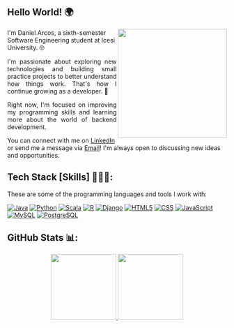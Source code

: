 ## Hello World! 🌍

<img src="https://media0.giphy.com/media/v1.Y2lkPTc5MGI3NjExemF3aXZrN3lidDNpbzh3OXhqcmV2c2t5OGdhMmNzNmZlbnlvM200dCZlcD12MV9pbnRlcm5hbF9naWZfYnlfaWQmY3Q9cw/4oRILGMNjVlWpbtMxJ/giphy.gif" align="right" width="250px">

I'm Daniel Arcos, a sixth-semester Software Engineering student at Icesi University. 🤓

<p align="justify">I'm passionate about exploring new technologies and building small practice projects to better understand how things work. That's how I continue growing as a developer. 🚀</p>

<p align="justify">Right now, I'm focused on improving my programming skills and learning more about the world of backend development.</p>

You can connect with me on [LinkedIn](https://www.linkedin.com/in/daniel-esteban-arcos-cer%C3%B3n-82b242346/) or send me a message via <a href="mailto:danielarc2302@gmail.com">Email</a>! I'm always open to discussing new ideas and opportunities.

## Tech Stack [Skills] 👨🏻‍💻:

These are some of the programming languages and tools I work with:

<a href="https://www.java.com" target="_blank"><img src="https://img.shields.io/badge/java-%23ED8B00.svg?style=for-the-badge&logo=openjdk&logoColor=white" alt="Java"/></a>
<a href="https://www.python.org" target="_blank"><img src="https://img.shields.io/badge/python-3776AB?style=for-the-badge&logo=python&logoColor=white" alt="Python"/></a>
<a href="https://www.scala-lang.org" target="_blank"><img src="https://img.shields.io/badge/scala-%23DC322F.svg?style=for-the-badge&logo=scala&logoColor=white" alt="Scala"/></a>
<a href="https://www.r-project.org/" target="_blank"><img src="https://img.shields.io/badge/r-%23276DC3.svg?style=for-the-badge&logo=r&logoColor=white" alt="R"/></a>
<a href="https://www.djangoproject.com/" target="_blank"><img src="https://img.shields.io/badge/django-%23092E20.svg?style=for-the-badge&logo=django&logoColor=white" alt="Django"/></a>
<a href="https://developer.mozilla.org/en-US/docs/Web/HTML" target="_blank"><img src="https://img.shields.io/badge/html5-%23E34F26.svg?style=for-the-badge&logo=html5&logoColor=white" alt="HTML5"/></a>
<a href="https://developer.mozilla.org/en-US/docs/Web/CSS" target="_blank"><img src="https://img.shields.io/badge/c++-00599C?style=for-the-badge&logo=c%2B%2B&logoColor=white" alt="CSS"/></a>
<a href="https://developer.mozilla.org/en-US/docs/Web/JavaScript" target="_blank"><img src="https://img.shields.io/badge/javascript-%23F7DF1E.svg?style=for-the-badge&logo=javascript&logoColor=black" alt="JavaScript"/></a>
<a href="https://www.mysql.com/" target="_blank"><img src="https://img.shields.io/badge/mysql-%234479A1.svg?style=for-the-badge&logo=mysql&logoColor=white" alt="MySQL"/></a>
<a href="https://www.postgresql.org" target="_blank"><img src="https://img.shields.io/badge/postgresql-4169E1?style=for-the-badge&logo=postgresql&logoColor=white" alt="PostgreSQL"/></a>

##  GitHub Stats 📊:

<div align="center">
  <a href="https://github.com/darcos23">
    <img height="150em" src="https://github-readme-stats-iota-six-17.vercel.app/api?username=darcos23&show_icons=true&theme=transparent&include_all_commits=true&count_private=true&custom_title=My%20GitHub%20Stats"/>
  </a>

  <a href="https://github.com/darcos23">
    <img height="150em" src="https://github-readme-stats-iota-six-17.vercel.app/api/top-langs/?username=darcos23&layout=compact&langs_count=8&title_color=006AFF&text_color=417E87&bg_color=ffffff00"/>
  </a>
</div>
